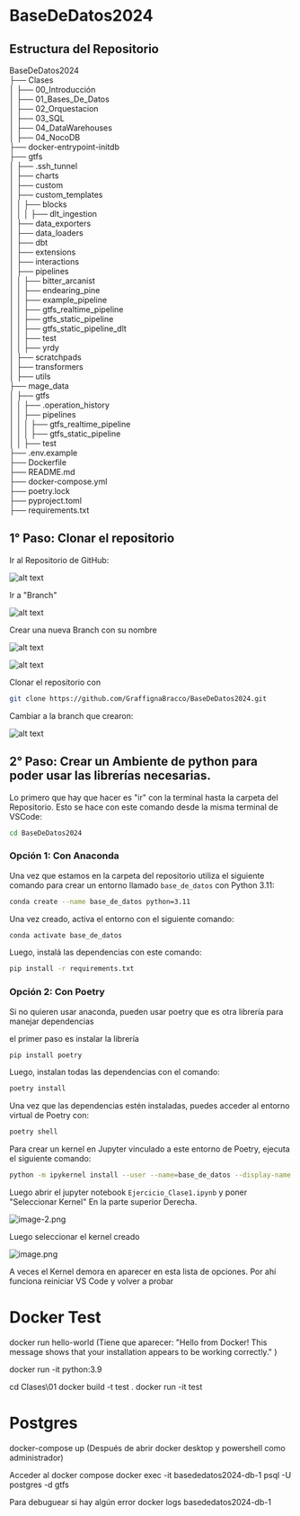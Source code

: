 # BaseDeDatos2024

## Estructura del Repositorio

BaseDeDatos2024  
├── Clases  
│   ├── 00_Introducción  
│   ├── 01_Bases_De_Datos  
│   ├── 02_Orquestacion  
│   ├── 03_SQL  
│   ├── 04_DataWarehouses  
│   ├── 04_NocoDB  
├── docker-entrypoint-initdb  
├── gtfs  
│   ├── .ssh_tunnel  
│   ├── charts  
│   ├── custom  
│   ├── custom_templates  
│   │   ├── blocks  
│   │   │   ├── dlt_ingestion  
│   ├── data_exporters  
│   ├── data_loaders  
│   ├── dbt  
│   ├── extensions  
│   ├── interactions  
│   ├── pipelines  
│   │   ├── bitter_arcanist  
│   │   ├── endearing_pine  
│   │   ├── example_pipeline  
│   │   ├── gtfs_realtime_pipeline  
│   │   ├── gtfs_static_pipeline  
│   │   ├── gtfs_static_pipeline_dlt  
│   │   ├── test  
│   │   ├── yrdy  
│   ├── scratchpads  
│   ├── transformers  
│   ├── utils  
├── mage_data  
│   ├── gtfs  
│   │   ├── .operation_history  
│   │   ├── pipelines  
│   │   │   ├── gtfs_realtime_pipeline  
│   │   │   ├── gtfs_static_pipeline  
│   │   ├── test  
├── .env.example  
├── Dockerfile  
├── README.md  
├── docker-compose.yml  
├── poetry.lock  
├── pyproject.toml  
├── requirements.txt  

## 1° Paso: Clonar el repositorio
 Ir al Repositorio de GitHub:
 
 ![alt text](image.png)

Ir a "Branch"

![alt text](image-1.png)

Crear una nueva Branch con su nombre

![alt text](image-2.png)


![alt text](image-3.png)

Clonar el repositorio con

```bash
git clone https://github.com/GraffignaBracco/BaseDeDatos2024.git
```

Cambiar a la branch que crearon:

![alt text](image-5.png)


## 2° Paso: Crear un Ambiente de python para poder usar las librerías necesarias.


Lo primero que hay que hacer es "ir" con la terminal hasta la carpeta del Repositorio. Esto se hace con este comando desde la misma terminal de VSCode:

```bash
cd BaseDeDatos2024
```

### Opción 1: Con Anaconda

Una vez que estamos en la carpeta del repositorio  utiliza el siguiente comando para crear un entorno llamado `base_de_datos` con Python 3.11:
```bash
conda create --name base_de_datos python=3.11
```
Una vez creado, activa el entorno con el siguiente comando:

```bash
conda activate base_de_datos
```

Luego, instalá las dependencias con este comando:

```bash
pip install -r requirements.txt
```

### Opción 2: Con Poetry
Si no quieren usar anaconda, pueden usar poetry que es otra librería para manejar dependencias

el primer paso es instalar la librería

```bash
pip install poetry
```

Luego, instalan todas las dependencias con el comando:

```bash
poetry install
```

Una vez que las dependencias estén instaladas, puedes acceder al entorno virtual de Poetry con:

```bash
poetry shell
```

Para crear un kernel en Jupyter vinculado a este entorno de Poetry, ejecuta el siguiente comando:

```bash
python -m ipykernel install --user --name=base_de_datos --display-name "Python (base_de_datos)"
```



Luego abrir el jupyter notebook `Ejercicio_Clase1.ipynb` y poner "Seleccionar Kernel" En la parte superior Derecha.

![image-2.png](attachment:image-2.png)

Luego seleccionar el kernel creado 

![image.png](attachment:image.png)

A veces el Kernel demora en aparecer en esta lista de opciones. Por ahí funciona reiniciar VS Code y volver a probar


# Docker Test
docker run hello-world
(Tiene que aparecer:
"Hello from Docker!
This message shows that your installation appears to be working correctly." )

docker run -it python:3.9


cd Clases\01
docker build -t test .
docker run -it test


# Postgres
docker-compose up
(Después de abrir docker desktop y powershell como administrador)

Acceder al docker compose
docker exec -it basededatos2024-db-1 psql -U postgres -d gtfs

Para debuguear si hay algún error
docker logs basededatos2024-db-1



